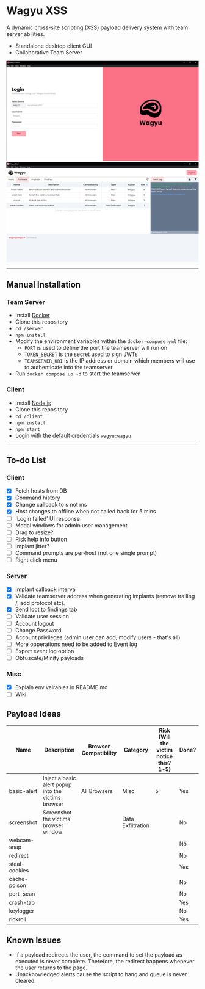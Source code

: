 # Wagyu XSS
A dynamic cross-site scripting (XSS) payload delivery system with team server abilities.

- Standalone desktop client GUI
- Collaborative Team Server

![Client Login Page](./images/client-login.png) ![Client Payloads Table](./images/client-payloads.png)

---
## Manual Installation
### Team Server
* Install [Docker](https://docs.docker.com/engine/installation/)
* Clone this repository
* `cd /server`
* `npm install`
* Modify the environment variables within the `docker-compose.yml` file:
    - `PORT` is used to define the port the teamserver will run on
    - `TOKEN_SECRET` is the secret used to sign JWTs
    - `TEAMSERVER_URI` is the IP address or domain which members will use to authenticate into the teamserver
* Run `docker compose up -d` to start the teamserver


### Client
* Install [Node.js](https://nodejs.org/en/download/)
* Clone this repository
* `cd /client`
* `npm install`
* `npm start`
* Login with the default credentials `wagyu:wagyu`
---
## To-do List
### Client
- [x] Fetch hosts from DB
- [x] Command history
- [x] Change callback to s not ms
- [x] Host changes to offline when not called back for 5 mins
- [ ] 'Login failed' UI response
- [ ] Modal windows for admin user management
- [ ] Drag to resize?
- [ ] Risk help info button
- [ ] Implant jitter?
- [ ] Command prompts are per-host (not one single prompt)
- [ ] Right click menu

### Server
- [x] Implant callback interval
- [x] Validate teamserver address when generating implants (remove trailing /, add protocol etc).
- [x] Send loot to findings tab
- [ ] Validate user session
- [ ] Account logout
- [ ] Change Password
- [ ] Account privileges (admin user can add, modify users - that's all)
- [ ] More opperations need to be added to Event log
- [ ] Export event log option
- [ ] Obfuscate/Minify payloads

### Misc
- [x] Explain env vairables in README.md
- [ ] Wiki

## Payload Ideas

|Name|Description|Browser Compatibility|Category|Risk (Will the victim notice this? 1-5)|Done?|
|---|---|---|---|---|---|
|basic-alert|Inject a basic alert popup into the victims browser|All Browsers|Misc|5|Yes|
|screenshot|Screenshot the victims browser window||Data Exfiltration||No|
|webcam-snap|||||No|
|redirect|||||No|
|steal-cookies|||||Yes|
|cache-poison|||||No|
|port-scan|||||No|
|crash-tab|||||Yes|
|keylogger|||||No|
|rickroll|||||Yes|


## Known Issues
* If a payload redirects the user, the command to set the payload as executed is never complete. Therefore, the redirect happens whenever the user returns to the page.
* Unacknowledged alerts cause the script to hang and queue is never cleared.
